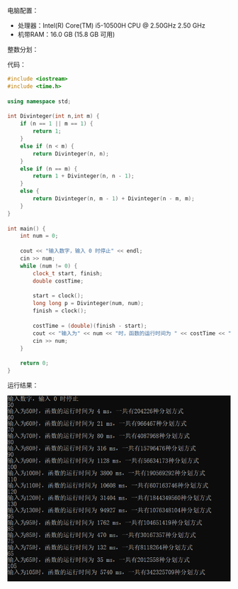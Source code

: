 电脑配置：

+ 处理器：Intel(R) Core(TM) i5-10500H CPU @ 2.50GHz   2.50 GHz
+ 机带RAM：16.0 GB (15.8 GB 可用)

整数分划：

代码：

```c++
#include <iostream>
#include <time.h>

using namespace std;

int Divinteger(int n,int m) {
	if (n == 1 || m == 1) {
		return 1;
	}
	else if (n < m) {
		return Divinteger(n, n);
	}
	else if (n == m) {
		return 1 + Divinteger(n, n - 1);
	}
	else {
		return Divinteger(n, m - 1) + Divinteger(n - m, m);
	}
}

int main() {
	int num = 0;

	cout << "输入数字，输入 0 时停止" << endl;
	cin >> num;
	while (num != 0) {
		clock_t start, finish;
		double costTime;

		start = clock();
		long long p = Divinteger(num, num);
		finish = clock();

		costTime = (double)(finish - start);
		cout << "输入为" << num << "时，函数的运行时间为 " << costTime << " ms，一共有" << p << "种分划方式" << endl;
		cin >> num;
	}

	return 0;
}
```

运行结果：

![image-20231012123454878](算法设计与分析.assets/image-20231012123454878.png)